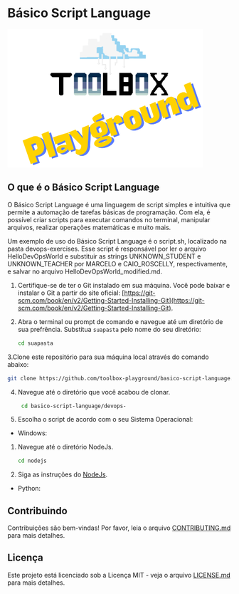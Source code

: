 # Básico Script Language

![Toolbox Playground](img/toolbox-playground.png)

## O que é o Básico Script Language

O Básico Script Language é uma linguagem de script simples e intuitiva que permite a automação de tarefas básicas de programação. Com ela, é possível criar scripts para executar comandos no terminal, manipular arquivos, realizar operações matemáticas e muito mais.

Um exemplo de uso do Básico Script Language é o script.sh, localizado na pasta devops-exercises. Esse script é responsável por ler o arquivo HelloDevOpsWorld e substituir as strings UNKNOWN_STUDENT e UNKNOWN_TEACHER por MARCELO e CAIO_ROSCELLY, respectivamente, e salvar no arquivo HelloDevOpsWorld_modified.md.

1. Certifique-se de ter o Git instalado em sua máquina. Você pode baixar e instalar o Git a partir do site oficial: [https://git-scm.com/book/en/v2/Getting-Started-Installing-Git](https://git-scm.com/book/en/v2/Getting-Started-Installing-Git).

2. Abra o terminal ou prompt de comando e navegue até um diretório de sua prefrência. Substitua `suapasta` pelo nome do seu diretório:
   ```bash
   cd suapasta
   ```

3.Clone este repositório para sua máquina local através do comando abaixo:
```bash
git clone https://github.com/toolbox-playground/basico-script-language.git
```

4. Navegue até o diretório que você acabou de clonar.

   ```bash
    cd basico-script-language/devops-
   ```

5. Escolha o script de acordo com o seu Sistema Operacional:

- Windows:

1. Navegue até o diretório NodeJs.
   ```bash
   cd nodejs
   ```
2. Siga as instruções do [NodeJs](./nodejs/README.md).

- Python:



## Contribuindo

Contribuições são bem-vindas! Por favor, leia o arquivo [CONTRIBUTING.md](CONTRIBUTING.md) para mais detalhes.

## Licença

Este projeto está licenciado sob a Licença MIT - veja o arquivo [LICENSE.md](LICENSE.md) para mais detalhes.
